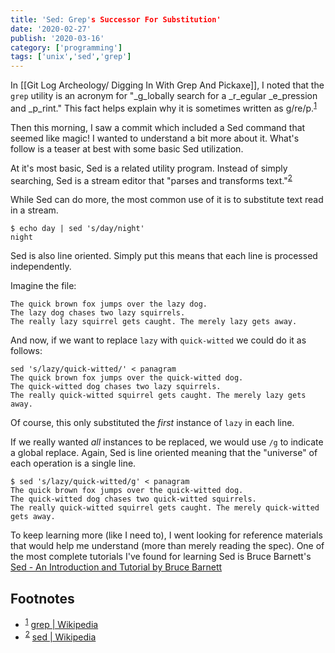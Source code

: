 ```yaml
---
title: 'Sed: Grep's Successor For Substitution'
date: '2020-02-27'
publish: '2020-03-16'
category: ['programming']
tags: ['unix','sed','grep']
---
```


In [[Git Log Archeology/ Digging In With Grep And Pickaxe]], I noted that the `grep` utility is an acronym for "_g_lobally search for a _r_egular _e_pression and _p_rint." This fact helps explain why it is sometimes written as g/re/p.<sup>[1](#footnotes)</sup><a id="fn1"></a>

Then this morning, I saw a commit which included a Sed command that seemed like magic! I wanted to understand a bit more about it. What's follow is a teaser at best with some basic Sed utilization.

At it's most basic, Sed is a related utility program. Instead of simply searching, Sed is a stream editor that "parses and transforms text."<sup>[2](#footnotes)</sup><a id="fn2"></a>

While Sed can do more, the most common use of it is to substitute text read in a stream.

```shell
$ echo day | sed 's/day/night'
night
```

Sed is also line oriented. Simply put this means that each line is processed independently.

Imagine the file:
```shell:title="panagram"
The quick brown fox jumps over the lazy dog.
The lazy dog chases two lazy squirrels.
The really lazy squirrel gets caught. The merely lazy gets away.
```

And now, if we want to replace `lazy` with `quick-witted` we could do it as follows:

```shell
sed 's/lazy/quick-witted/' < panagram
The quick brown fox jumps over the quick-witted dog.
The quick-witted dog chases two lazy squirrels.
The really quick-witted squirrel gets caught. The merely lazy gets away.

```

Of course, this only substituted the _first_ instance of `lazy` in each line.

If we really wanted _all_ instances to be replaced, we would use `/g` to indicate a global replace. Again, Sed is line oriented meaning that the "universe" of each operation is a single line.

```shell
$ sed 's/lazy/quick-witted/g' < panagram
The quick brown fox jumps over the quick-witted dog.
The quick-witted dog chases two quick-witted squirrels.
The really quick-witted squirrel gets caught. The merely quick-witted gets away.
```

To keep learning more (like I need to), I went looking for reference materials that would help me understand (more than merely reading the spec). One of the most complete tutorials I've found for learning Sed is Bruce Barnett's [Sed - An Introduction and Tutorial by Bruce Barnett](https://www.grymoire.com/Unix/Sed.html)

## Footnotes
- <sup>[1](#fn1)</sup> [grep | Wikipedia](https://en.wikipedia.org/wiki/Grep)
- <sup>[2](#fn2)</sup> [sed | Wikipedia](https://en.wikipedia.org/wiki/Sed)